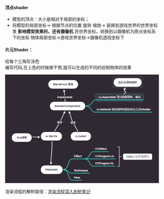 #### 顶点shader

- 模型的顶点：大小是相对于局部的坐标；
- 将模型的局部坐标-> 根据节点的位置 旋转 缩放-> 装换到游戏世界的世界坐标里
  **影响模型效果的，还有摄像机**
  将世界坐标，转换到以摄像机为原点坐标系下的坐标
  物体局部坐标->游戏世界坐标->摄像机透视坐标下

 

####  片元Shader：

给每个三角形涂色  
编写代码,在上色的时候做干预,就可以生成的不同的绘制物体的效果

<img src="../img/混合图片.png" alt="混合图片" style="zoom:70%;" />



渲染流程的解析路径：[渲染流程深入剖析笔记](https://www.pianshen.com/article/86101085769/)

